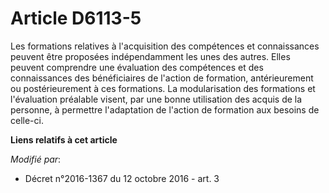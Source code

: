 # Article D6113-5

Les formations relatives à l'acquisition des compétences et connaissances peuvent être proposées indépendamment les unes des
autres. Elles peuvent comprendre une évaluation des compétences et des connaissances des bénéficiaires de l'action de
formation, antérieurement ou postérieurement à ces formations. La modularisation des formations et l'évaluation préalable
visent, par une bonne utilisation des acquis de la personne, à permettre l'adaptation de l'action de formation aux besoins de
celle-ci.

**Liens relatifs à cet article**

_Modifié par_:

  - Décret n°2016-1367 du 12 octobre 2016 - art. 3
